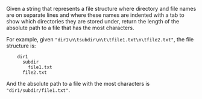 Given a string that represents a file structure where directory and file 
names are on separate lines and where these names are indented with a tab 
to show which directories they are stored under, return the length of the 
absolute path to a file that has the most characters. 

For example, given `"dir1\n\tsubdir\n\t\tfile1.txt\n\tfile2.txt"`, the 
file structure is:

        dir1
          subdir
            file1.txt
          file2.txt

And the absolute path to a file with the most characters is 
`"dir1/subdir/file1.txt"`.
